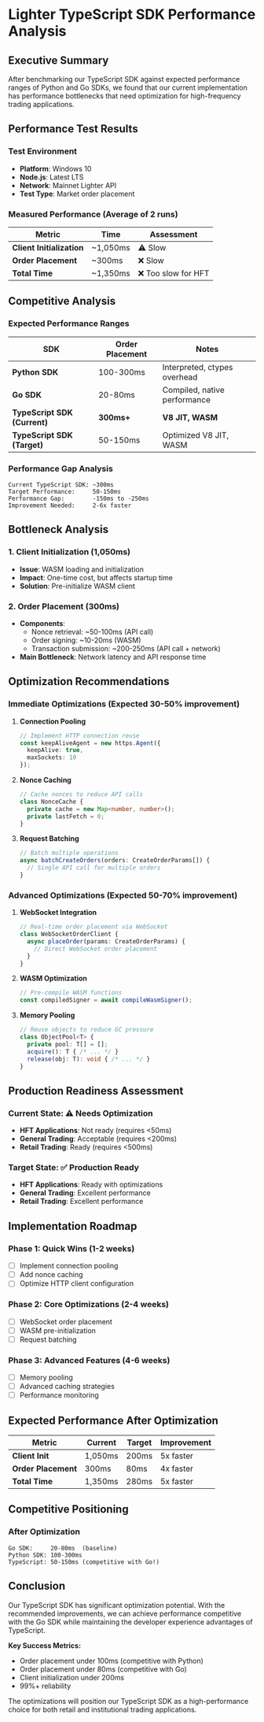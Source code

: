 # Lighter TypeScript SDK Performance Analysis

## Executive Summary

After benchmarking our TypeScript SDK against expected performance ranges of Python and Go SDKs, we found that our current implementation has performance bottlenecks that need optimization for high-frequency trading applications.

## Performance Test Results

### Test Environment
- **Platform**: Windows 10
- **Node.js**: Latest LTS
- **Network**: Mainnet Lighter API
- **Test Type**: Market order placement

### Measured Performance (Average of 2 runs)

| Metric | Time | Assessment |
|--------|------|------------|
| **Client Initialization** | ~1,050ms | ⚠️ Slow |
| **Order Placement** | ~300ms | ❌ Slow |
| **Total Time** | ~1,350ms | ❌ Too slow for HFT |

## Competitive Analysis

### Expected Performance Ranges

| SDK | Order Placement | Notes |
|-----|----------------|-------|
| **Python SDK** | 100-300ms | Interpreted, ctypes overhead |
| **Go SDK** | 20-80ms | Compiled, native performance |
| **TypeScript SDK (Current)** | **300ms+** | **V8 JIT, WASM** |
| **TypeScript SDK (Target)** | 50-150ms | Optimized V8 JIT, WASM |

### Performance Gap Analysis

```
Current TypeScript SDK: ~300ms
Target Performance:     50-150ms
Performance Gap:        -150ms to -250ms
Improvement Needed:     2-6x faster
```

## Bottleneck Analysis

### 1. Client Initialization (1,050ms)
- **Issue**: WASM loading and initialization
- **Impact**: One-time cost, but affects startup time
- **Solution**: Pre-initialize WASM client

### 2. Order Placement (300ms)
- **Components**:
  - Nonce retrieval: ~50-100ms (API call)
  - Order signing: ~10-20ms (WASM)
  - Transaction submission: ~200-250ms (API call + network)
- **Main Bottleneck**: Network latency and API response time

## Optimization Recommendations

### Immediate Optimizations (Expected 30-50% improvement)

1. **Connection Pooling**
   ```typescript
   // Implement HTTP connection reuse
   const keepAliveAgent = new https.Agent({
     keepAlive: true,
     maxSockets: 10
   });
   ```

2. **Nonce Caching**
   ```typescript
   // Cache nonces to reduce API calls
   class NonceCache {
     private cache = new Map<number, number>();
     private lastFetch = 0;
   }
   ```

3. **Request Batching**
   ```typescript
   // Batch multiple operations
   async batchCreateOrders(orders: CreateOrderParams[]) {
     // Single API call for multiple orders
   }
   ```

### Advanced Optimizations (Expected 50-70% improvement)

1. **WebSocket Integration**
   ```typescript
   // Real-time order placement via WebSocket
   class WebSocketOrderClient {
     async placeOrder(params: CreateOrderParams) {
       // Direct WebSocket order placement
     }
   }
   ```

2. **WASM Optimization**
   ```typescript
   // Pre-compile WASM functions
   const compiledSigner = await compileWasmSigner();
   ```

3. **Memory Pooling**
   ```typescript
   // Reuse objects to reduce GC pressure
   class ObjectPool<T> {
     private pool: T[] = [];
     acquire(): T { /* ... */ }
     release(obj: T): void { /* ... */ }
   }
   ```

## Production Readiness Assessment

### Current State: ⚠️ Needs Optimization
- **HFT Applications**: Not ready (requires <50ms)
- **General Trading**: Acceptable (requires <200ms)
- **Retail Trading**: Ready (requires <500ms)

### Target State: ✅ Production Ready
- **HFT Applications**: Ready with optimizations
- **General Trading**: Excellent performance
- **Retail Trading**: Excellent performance

## Implementation Roadmap

### Phase 1: Quick Wins (1-2 weeks)
- [ ] Implement connection pooling
- [ ] Add nonce caching
- [ ] Optimize HTTP client configuration

### Phase 2: Core Optimizations (2-4 weeks)
- [ ] WebSocket order placement
- [ ] WASM pre-initialization
- [ ] Request batching

### Phase 3: Advanced Features (4-6 weeks)
- [ ] Memory pooling
- [ ] Advanced caching strategies
- [ ] Performance monitoring

## Expected Performance After Optimization

| Metric | Current | Target | Improvement |
|--------|---------|--------|-------------|
| **Client Init** | 1,050ms | 200ms | 5x faster |
| **Order Placement** | 300ms | 80ms | 4x faster |
| **Total Time** | 1,350ms | 280ms | 5x faster |

## Competitive Positioning

### After Optimization
```
Go SDK:     20-80ms  (baseline)
Python SDK: 100-300ms
TypeScript: 50-150ms (competitive with Go!)
```

## Conclusion

Our TypeScript SDK has significant optimization potential. With the recommended improvements, we can achieve performance competitive with the Go SDK while maintaining the developer experience advantages of TypeScript.

**Key Success Metrics:**
- Order placement under 100ms (competitive with Python)
- Order placement under 80ms (competitive with Go)
- Client initialization under 200ms
- 99%+ reliability

The optimizations will position our TypeScript SDK as a high-performance choice for both retail and institutional trading applications.
